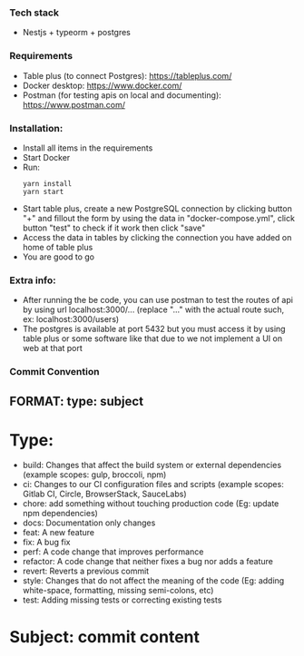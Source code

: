 ### Tech stack
- Nestjs + typeorm + postgres
### Requirements
- Table plus (to connect Postgres): https://tableplus.com/
- Docker desktop: https://www.docker.com/
- Postman (for testing apis on local and documenting): https://www.postman.com/
### Installation:
- Install all items in the requirements
- Start Docker
- Run:
  ```
  yarn install
  yarn start
  ```
- Start table plus, create a new PostgreSQL connection by clicking button "+" and fillout the form by using the data in "docker-compose.yml", click button "test" to check if it work then click "save"
- Access the data in tables by clicking the connection you have added on home of table plus
- You are good to go
### Extra info:
- After running the be code, you can use postman to test the routes of api by using url localhost:3000/... (replace "..." with the actual route such, ex: localhost:3000/users)
- The postgres is available at port 5432 but you must access it by using table plus or some software like that due to we not implement a UI on web at that port

### Commit Convention

## FORMAT: type: subject

# Type:
- build: Changes that affect the build system or external dependencies (example scopes: gulp, broccoli, npm)
- ci: Changes to our CI configuration files and scripts (example scopes: Gitlab CI, Circle, BrowserStack, SauceLabs)
- chore: add something without touching production code (Eg: update npm dependencies)
- docs: Documentation only changes
- feat: A new feature
- fix: A bug fix
- perf: A code change that improves performance
- refactor: A code change that neither fixes a bug nor adds a feature
- revert: Reverts a previous commit
- style: Changes that do not affect the meaning of the code (Eg: adding white-space, formatting, missing semi-colons, etc)
- test: Adding missing tests or correcting existing tests

# Subject: commit content

